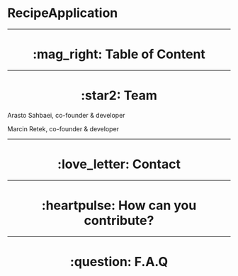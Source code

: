 # RecipeApplication

 <hr>

 <h1 align="center"> :mag_right: Table of Content </h1>



<hr>

 <h1 align="center"> :star2: Team </h1>

 <p align="center">

 Arasto Sahbaei, co-founder & developer <br />

 Marcin Retek, co-founder & developer </p>



<hr>

 <h1 align="center"> :love_letter: Contact </h1>


 <hr>

 <h1 align="center"> :heartpulse: How can you contribute? </h1>


 <hr>

 <h1 align="center"> :question: F.A.Q </h1>

